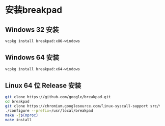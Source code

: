 # 安装breakpad

## Windows 32 安装
```bash
vcpkg install breakpad:x86-windows
```

## Windows 64 安装
```bash
vcpkg install breakpad:x64-windows
```

## Linux 64 位 Release 安装
```bash
git clone https://github.com/google/breakpad.git
cd breakpad
git clone https://chromium.googlesource.com/linux-syscall-support src/third_party/lss
./configure --prefix=/usr/local/breakpad
make -j$(nproc)
make install
```